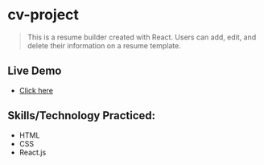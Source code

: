 # cv-project
> This is a resume builder created with React. Users can add, edit, and delete their information
on a resume template.
## Live Demo
- [Click here](https://yamakenth.github.io/cv-project/)
## Skills/Technology Practiced:
- HTML
- CSS
- React.js